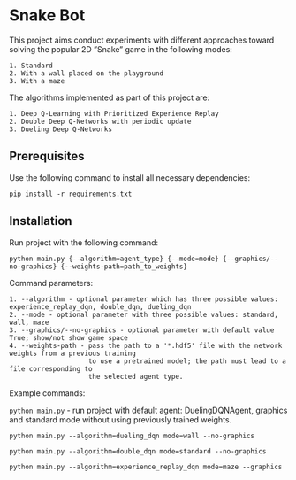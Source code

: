 # Snake Bot
This project aims conduct experiments with different approaches toward solving the popular 2D
”Snake” game in the following modes:
   
    1. Standard
    2. With a wall placed on the playground
    3. With a maze
The algorithms implemented as part of this project are:
   
    1. Deep Q-Learning with Prioritized Experience Replay
    2. Double Deep Q-Networks with periodic update
    3. Dueling Deep Q-Networks

## Prerequisites

Use the following command to install all necessary dependencies:
```
pip install -r requirements.txt
```

## Installation

Run project with the following command:
```
python main.py {--algorithm=agent_type} {--mode=mode} {--graphics/--no-graphics} {--weights-path=path_to_weights}
```

Command parameters:

    1. --algorithm - optional parameter which has three possible values: experience_replay_dqn, double_dqn, dueling_dqn
    2. --mode - optional parameter with three possible values: standard, wall, maze
    3. --graphics/--no-graphics - optional parameter with default value True; show/not show game space
    4. --weights-path - pass the path to a '*.hdf5' file with the network weights from a previous training 
                        to use a pretrained model; the path must lead to a file corresponding to 
                        the selected agent type.

Example commands:

```python main.py``` - run project with default agent: DuelingDQNAgent, graphics and standard mode without using previously trained weights.

```
python main.py --algorithm=dueling_dqn mode=wall --no-graphics
```
```
python main.py --algorithm=double_dqn mode=standard --no-graphics
```
```
python main.py --algorithm=experience_replay_dqn mode=maze --graphics
```